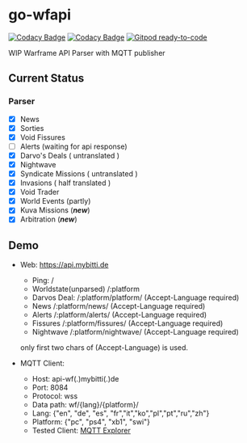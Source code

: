 # go-wfapi

[![Codacy Badge](https://api.codacy.com/project/badge/Grade/80fda50c42614ce582c2813bd7847904)](https://app.codacy.com/gh/tenno-dev/go-wfapi?utm_source=github.com&utm_medium=referral&utm_content=tenno-dev/go-wfapi&utm_campaign=Badge_Grade)
[![Codacy Badge](https://api.codacy.com/project/badge/Grade/6cd589b3d93c4185af48815346a99d44)](https://app.codacy.com/manual/Bitti09/go-wfapi?utm_source=github.com&utm_medium=referral&utm_content=Bitti09/go-wfapi&utm_campaign=Badge_Grade_Settings)
[![Gitpod ready-to-code](https://img.shields.io/badge/Gitpod-ready--to--code-blue?logo=gitpod)](https://gitpod.io/#https://github.com/tenno-dev/go-wfapi)

WIP  Warframe API Parser with  MQTT publisher

## Current Status

### Parser

-   [x] News
-   [x] Sorties
-   [x] Void Fissures
-   [ ] Alerts (waiting for api response)
-   [x] Darvo's Deals ( untranslated )
-   [x] Nightwave 
-   [x] Syndicate Missions ( untranslated )
-   [x] Invasions  ( half translated )
-   [x] Void Trader
-   [x] World Events (partly)
-   [x] Kuva Missions (***new***)
-   [x] Arbitration (***new***)

## Demo

-   Web: <https://api.mybitti.de>

    -   Ping:   /
    -   Worldstate(unparsed) /:platform
    -   Darvos Deal: /:platform/platform/  (Accept-Language required)
    -   News /:platform/news/ (Accept-Language required)
    -   Alerts /:platform/alerts/ (Accept-Language required)
    -   Fissures /:platform/fissures/ (Accept-Language required)
    -   Nightwave /:platform/nightwave/ (Accept-Language required)

    only first two chars  of  (Accept-Language) is used.

-   MQTT Client:
    -   Host: api-wf(.)mybitti(.)de
    -   Port: 8084
    -   Protocol: wss
    -   Data path: wf/{lang}/{platform}/
    -   Lang: {"en", "de", "es", "fr","it","ko","pl","pt","ru","zh"}
    -   Platform: {"pc", "ps4", "xb1", "swi"}
    -   Tested Client: [MQTT Explorer](https://mqtt-explorer.com/)

